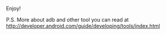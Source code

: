 Enjoy!

P.S. More about adb and other tool you can read at http://developer.android.com/guide/developing/tools/index.html